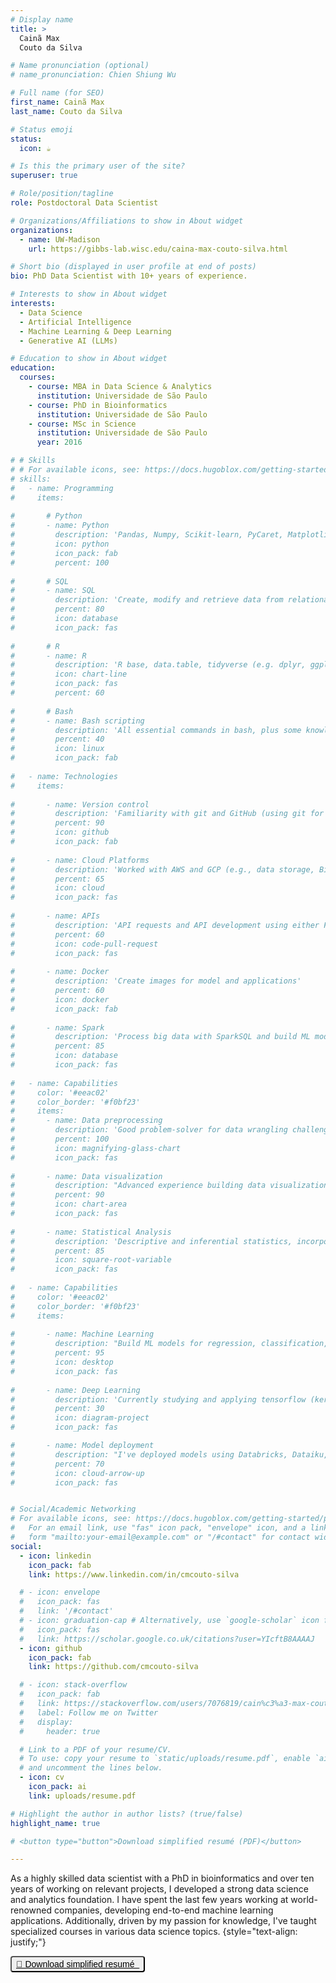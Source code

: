 ```yaml
---
# Display name
title: >
  Cainã Max  
  Couto da Silva

# Name pronunciation (optional)
# name_pronunciation: Chien Shiung Wu

# Full name (for SEO)
first_name: Cainã Max
last_name: Couto da Silva

# Status emoji
status:
  icon: ☕️

# Is this the primary user of the site?
superuser: true

# Role/position/tagline
role: Postdoctoral Data Scientist

# Organizations/Affiliations to show in About widget
organizations:
  - name: UW-Madison
    url: https://gibbs-lab.wisc.edu/caina-max-couto-silva.html

# Short bio (displayed in user profile at end of posts)
bio: PhD Data Scientist with 10+ years of experience.

# Interests to show in About widget
interests:
  - Data Science
  - Artificial Intelligence
  - Machine Learning & Deep Learning
  - Generative AI (LLMs)

# Education to show in About widget
education:
  courses:
    - course: MBA in Data Science & Analytics
      institution: Universidade de São Paulo
    - course: PhD in Bioinformatics
      institution: Universidade de São Paulo
    - course: MSc in Science
      institution: Universidade de São Paulo
      year: 2016

# # Skills
# # For available icons, see: https://docs.hugoblox.com/getting-started/page-builder/#icons
# skills:
#   - name: Programming
#     items:
    
#       # Python
#       - name: Python
#         description: 'Pandas, Numpy, Scikit-learn, PyCaret, Matplotlib, Seaborn, Plotly, Folium, BeautifulSoup, Selenium, etc.'
#         icon: python
#         icon_pack: fab
#         percent: 100
        
#       # SQL
#       - name: SQL
#         description: 'Create, modify and retrieve data from relational database manage systems (e.g. MySQL, Postgres)'
#         percent: 80
#         icon: database
#         icon_pack: fas
        
#       # R
#       - name: R
#         description: 'R base, data.table, tidyverse (e.g. dplyr, ggplot2), plotly, Rmarkdown, Bioconductor packages, and more…'
#         icon: chart-line
#         icon_pack: fas
#         percent: 60
        
#       # Bash
#       - name: Bash scripting
#         description: 'All essential commands in bash, plus some knowledge with awk and sed.'
#         percent: 40
#         icon: linux
#         icon_pack: fab
        
#   - name: Technologies
#     items:
    
#       - name: Version control
#         description: 'Familiarity with git and GitHub (using git for all projects)'
#         percent: 90
#         icon: github
#         icon_pack: fab
    
#       - name: Cloud Platforms
#         description: 'Worked with AWS and GCP (e.g., data storage, BigQuery, and Vertex AI.)'
#         percent: 65
#         icon: cloud
#         icon_pack: fas
        
#       - name: APIs
#         description: 'API requests and API development using either Flask or FastAPI'
#         percent: 60
#         icon: code-pull-request
#         icon_pack: fas
        
#       - name: Docker
#         description: 'Create images for model and applications'
#         percent: 60
#         icon: docker
#         icon_pack: fab
        
#       - name: Spark
#         description: 'Process big data with SparkSQL and build ML models with SparkMLlib'
#         percent: 85
#         icon: database
#         icon_pack: fas
        
#   - name: Capabilities
#     color: '#eeac02'
#     color_border: '#f0bf23'
#     items:
#       - name: Data preprocessing
#         description: 'Good problem-solver for data wrangling challenges. Familiar with data cleaning and feature-engineering for ML tasks.'
#         percent: 100
#         icon: magnifying-glass-chart
#         icon_pack: fas
        
#       - name: Data visualization
#         description: "Advanced experience building data visualizations using Python and R (specially static figures, but I'm also familiar with interactive approaches)."
#         percent: 90
#         icon: chart-area
#         icon_pack: fas
        
#       - name: Statistical Analysis
#         description: 'Descriptive and inferential statistics, incorporating theory into practical applications and in the AI projects I worked on.'
#         percent: 85
#         icon: square-root-variable
#         icon_pack: fas
        
#   - name: Capabilities
#     color: '#eeac02'
#     color_border: '#f0bf23'
#     items:
    
#       - name: Machine Learning
#         description: "Build ML models for regression, classification, and clustering problems, as well as recommender systems, and time series models. I'm also familiar with autoML."
#         percent: 95
#         icon: desktop
#         icon_pack: fas
        
#       - name: Deep Learning
#         description: 'Currently studying and applying tensorflow (keras) and pytorch'
#         percent: 30
#         icon: diagram-project
#         icon_pack: fas

#       - name: Model deployment
#         description: "I've deployed models using Databricks, Dataiku, MLflow, Docker, FastAPI/Flask, alongside the version control and best coding practices."
#         percent: 70
#         icon: cloud-arrow-up
#         icon_pack: fas


# Social/Academic Networking
# For available icons, see: https://docs.hugoblox.com/getting-started/page-builder/#icons
#   For an email link, use "fas" icon pack, "envelope" icon, and a link in the
#   form "mailto:your-email@example.com" or "/#contact" for contact widget.
social:
  - icon: linkedin
    icon_pack: fab
    link: https://www.linkedin.com/in/cmcouto-silva

  # - icon: envelope
  #   icon_pack: fas
  #   link: '/#contact'
  # - icon: graduation-cap # Alternatively, use `google-scholar` icon from `ai` icon pack
  #   icon_pack: fas
  #   link: https://scholar.google.co.uk/citations?user=YIcftB8AAAAJ
  - icon: github
    icon_pack: fab
    link: https://github.com/cmcouto-silva

  # - icon: stack-overflow
  #   icon_pack: fab
  #   link: https://stackoverflow.com/users/7076819/cain%c3%a3-max-couto-silva
  #   label: Follow me on Twitter
  #   display:
  #     header: true

  # Link to a PDF of your resume/CV.
  # To use: copy your resume to `static/uploads/resume.pdf`, enable `ai` icons in `params.yaml`,
  # and uncomment the lines below.
  - icon: cv
    icon_pack: ai
    link: uploads/resume.pdf

# Highlight the author in author lists? (true/false)
highlight_name: true

# <button type="button">Download simplified resumé (PDF)</button>

---
```


As a highly skilled data scientist with a PhD in bioinformatics and over ten years of working on relevant projects, I developed a strong data science and analytics foundation. I have spent the last few years working at world-renowned companies, developing end-to-end machine learning applications. Additionally, driven by my passion for knowledge, I've taught specialized courses in various data science topics.
{style="text-align: justify;"}

<button type="button" style="font-size:14px; border-radius:4px; padding:3px 7px;"><a href="/uploads/resume.pdf" style="color: black;">🔗 Download simplified resumé &nbsp;</a></button>
